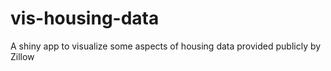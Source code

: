 # vis-housing-data
A shiny app to visualize some aspects of housing data provided publicly by Zillow
